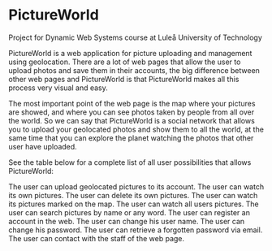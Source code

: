 # PictureWorld
Project for Dynamic Web Systems course at Luleå University of Technology

PictureWorld is a web application for picture uploading and management using geolocation. 
There are a lot of web pages that allow the user to upload photos and save them in their accounts, the big difference between other web pages and PictureWorld is that PictureWorld makes all this process very visual and easy.

The most important point of the web page is the map where your pictures are showed, and where you can see photos taken by people from all over the world. So we can say that PictureWorld is a social network that allows you to upload your geolocated photos and show them to all the world, at the same time that you can explore the planet watching the photos that other user have uploaded.

See the table below for a complete list of all user possibilities that allows PictureWorld:

The user can upload geolocated pictures to its account.
The user can watch its own pictures.
The user can delete its own pictures.
The user can watch its pictures marked on the map.
The user can watch all users pictures.
The user can search pictures by name or any word.
The user can register an account in the web.
The user can change his user name.
The user can change his password.
The user can retrieve a forgotten password via email.
The user can contact with the staff of the web page.

